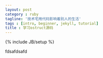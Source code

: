 ```yaml
---
layout: post
category : ruby
tagline: '技术宅用代码影响着别人的生活'
tags : [intro, beginner, jekyll, tutorial]
title : 学习ostruct源码
---
```

{% include JB/setup %}

fdsafdsafd
